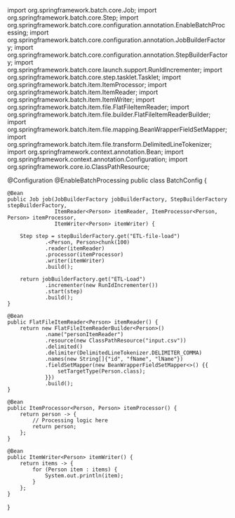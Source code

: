 import org.springframework.batch.core.Job;
import org.springframework.batch.core.Step;
import org.springframework.batch.core.configuration.annotation.EnableBatchProcessing;
import org.springframework.batch.core.configuration.annotation.JobBuilderFactory;
import org.springframework.batch.core.configuration.annotation.StepBuilderFactory;
import org.springframework.batch.core.launch.support.RunIdIncrementer;
import org.springframework.batch.core.step.tasklet.Tasklet;
import org.springframework.batch.item.ItemProcessor;
import org.springframework.batch.item.ItemReader;
import org.springframework.batch.item.ItemWriter;
import org.springframework.batch.item.file.FlatFileItemReader;
import org.springframework.batch.item.file.builder.FlatFileItemReaderBuilder;
import org.springframework.batch.item.file.mapping.BeanWrapperFieldSetMapper;
import org.springframework.batch.item.file.transform.DelimitedLineTokenizer;
import org.springframework.context.annotation.Bean;
import org.springframework.context.annotation.Configuration;
import org.springframework.core.io.ClassPathResource;

@Configuration
@EnableBatchProcessing
public class BatchConfig {

    @Bean
    public Job job(JobBuilderFactory jobBuilderFactory, StepBuilderFactory stepBuilderFactory,
                   ItemReader<Person> itemReader, ItemProcessor<Person, Person> itemProcessor,
                   ItemWriter<Person> itemWriter) {

        Step step = stepBuilderFactory.get("ETL-file-load")
                .<Person, Person>chunk(100)
                .reader(itemReader)
                .processor(itemProcessor)
                .writer(itemWriter)
                .build();

        return jobBuilderFactory.get("ETL-Load")
                .incrementer(new RunIdIncrementer())
                .start(step)
                .build();
    }

    @Bean
    public FlatFileItemReader<Person> itemReader() {
        return new FlatFileItemReaderBuilder<Person>()
                .name("personItemReader")
                .resource(new ClassPathResource("input.csv"))
                .delimited()
                .delimiter(DelimitedLineTokenizer.DELIMITER_COMMA)
                .names(new String[]{"id", "fName", "lName"})
                .fieldSetMapper(new BeanWrapperFieldSetMapper<>() {{
                    setTargetType(Person.class);
                }})
                .build();
    }

    @Bean
    public ItemProcessor<Person, Person> itemProcessor() {
        return person -> {
            // Processing logic here
            return person;
        };
    }

    @Bean
    public ItemWriter<Person> itemWriter() {
        return items -> {
            for (Person item : items) {
                System.out.println(item);
            }
        };
    }
}
